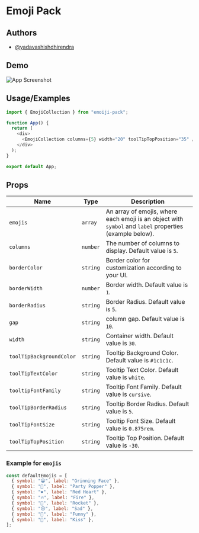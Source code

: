# Emoji Pack

## Authors

- [@yadavashishdhirendra](https://github.com/AshishY1920)

## Demo

![App Screenshot](https://ashishy1920.github.io/Bag-manifest/ViteReactTS-GoogleChrome2024-12-2015-27-22online-video-cutter.com-ezgif.com-video-to-gif-converter.gif)

## Usage/Examples

```javascript
import { EmojiCollection } from "emoiji-pack";

function App() {
  return (
    <div>
      <EmojiCollection columns={5} width="20" toolTipTopPosition="35" />
    </div>
  );
}

export default App;
```

## Props

| Name                     | Type     | Description                                                                                             |
| ------------------------ | -------- | ------------------------------------------------------------------------------------------------------- |
| `emojis`                 | `array`  | An array of emojis, where each emoji is an object with `symbol` and `label` properties (example below). |
| `columns`                | `number` | The number of columns to display. Default value is `5`.                                                 |
| `borderColor`            | `string` | Border color for customization according to your UI.                                                    |
| `borderWidth`            | `number` | Border width. Default value is `1`.                                                                     |
| `borderRadius`           | `string` | Border Radius. Default value is `5`.                                                                    |
| `gap`                    | `string` | column gap. Default value is `10`.                                                                      |
| `width`                  | `string` | Container width. Default value is `30`.                                                                 |
| `toolTipBackgroundColor` | `string` | Tooltip Background Color. Default value is `#1c1c1c`.                                                   |
| `toolTipTextColor`       | `string` | Tooltip Text Color. Default value is `white`.                                                           |
| `tooltipFontFamily`      | `string` | Tooltip Font Family. Default value is `cursive`.                                                        |
| `toolTipBorderRadius`    | `string` | Tooltip Border Radius. Default value is `5`.                                                            |
| `toolTipFontSize`        | `string` | Tooltip Font Size. Default value is `0.875rem`.                                                         |
| `toolTipTopPosition`     | `string` | Tooltip Top Position. Default value is `-30`.                                                           |

### Example for `emojis`

```javascript
const defaultEmojis = [
  { symbol: "😀", label: "Grinning Face" },
  { symbol: "🎉", label: "Party Popper" },
  { symbol: "❤️", label: "Red Heart" },
  { symbol: "🔥", label: "Fire" },
  { symbol: "🚀", label: "Rocket" },
  { symbol: "😒", label: "Sad" },
  { symbol: "🤣", label: "Funny" },
  { symbol: "💋", label: "Kiss" },
];
```
